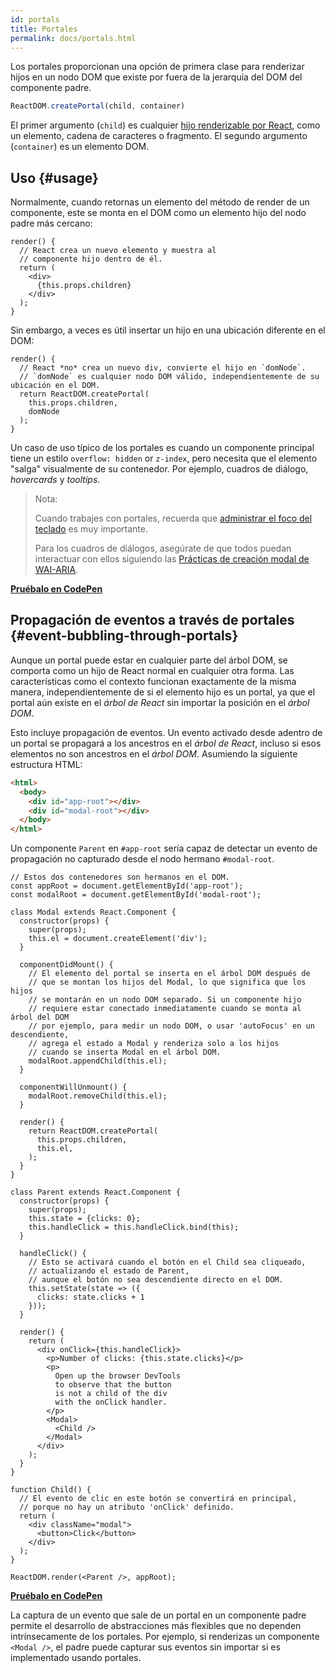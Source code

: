```yaml
---
id: portals
title: Portales
permalink: docs/portals.html
---
```


Los portales proporcionan una opción de primera clase para renderizar hijos en un nodo DOM que existe por fuera de la jerarquía del DOM del componente padre.

```js
ReactDOM.createPortal(child, container)
```

El primer argumento (`child`) es cualquier [hijo renderizable por React](/docs/react-component.html#render), como un elemento, cadena de caracteres o fragmento. El segundo argumento (`container`) es un elemento DOM.

## Uso {#usage}

Normalmente, cuando retornas un elemento del método de render de un componente, este se monta en el DOM como un elemento hijo del nodo padre más cercano:

```js{4,6}
render() {
  // React crea un nuevo elemento y muestra al 
  // componente hijo dentro de él.
  return (
    <div>
      {this.props.children}
    </div>
  );
}
```

Sin embargo, a veces es útil insertar un hijo en una ubicación diferente en el DOM:

```js{6}
render() {
  // React *no* crea un nuevo div, convierte el hijo en `domNode`.
  // `domNode` es cualquier nodo DOM válido, independientemente de su ubicación en el DOM.
  return ReactDOM.createPortal(
    this.props.children,
    domNode
  );
}
```

Un caso de uso típico de los portales es cuando un componente principal tiene un estilo `overflow: hidden` or `z-index`, pero necesita que el elemento "salga" visualmente de su contenedor. Por ejemplo, cuadros de diálogo, *hovercards* y *tooltips*.

> Nota:
>
> Cuando trabajes con portales, recuerda que [administrar el foco del teclado](/docs/accessibility.html#programmatically-managing-focus) es muy importante.
>
> Para los cuadros de diálogos, asegúrate de que todos puedan interactuar con ellos siguiendo las [Prácticas de creación modal de WAI-ARIA](https://www.w3.org/TR/wai-aria-practices-1.1/#dialog_modal).

[**Pruébalo en CodePen**](https://codepen.io/gaearon/pen/yzMaBd)

## Propagación de eventos a través de portales {#event-bubbling-through-portals}

Aunque un portal puede estar en cualquier parte del árbol DOM, se comporta como un hijo de React normal en cualquier otra forma. Las características como el contexto funcionan exactamente de la misma manera, independientemente de si el elemento hijo es un portal, ya que el portal aún existe en el *árbol de React* sin importar la posición en el *árbol DOM*.

Esto incluye propagación de eventos. Un evento activado desde adentro de un portal se propagará a los ancestros en el *árbol de React*, incluso si esos elementos no son ancestros en el *árbol DOM*. Asumiendo la siguiente estructura HTML:

```html
<html>
  <body>
    <div id="app-root"></div>
    <div id="modal-root"></div>
  </body>
</html>
```

Un componente `Parent` en `#app-root` sería capaz de detectar un evento de propagación no capturado desde el nodo hermano `#modal-root`.

```js{28-31,42-49,53,61-63,70-71,74}
// Estos dos contenedores son hermanos en el DOM.
const appRoot = document.getElementById('app-root');
const modalRoot = document.getElementById('modal-root');

class Modal extends React.Component {
  constructor(props) {
    super(props);
    this.el = document.createElement('div');
  }

  componentDidMount() {
    // El elemento del portal se inserta en el árbol DOM después de
    // que se montan los hijos del Modal, lo que significa que los hijos
    // se montarán en un nodo DOM separado. Si un componente hijo
    // requiere estar conectado inmediatamente cuando se monta al árbol del DOM
    // por ejemplo, para medir un nodo DOM, o usar 'autoFocus' en un descendiente,
    // agrega el estado a Modal y renderiza solo a los hijos 
    // cuando se inserta Modal en el árbol DOM.
    modalRoot.appendChild(this.el);
  }

  componentWillUnmount() {
    modalRoot.removeChild(this.el);
  }

  render() {
    return ReactDOM.createPortal(
      this.props.children,
      this.el,
    );
  }
}

class Parent extends React.Component {
  constructor(props) {
    super(props);
    this.state = {clicks: 0};
    this.handleClick = this.handleClick.bind(this);
  }

  handleClick() {
    // Esto se activará cuando el botón en el Child sea cliqueado,
    // actualizando el estado de Parent,
    // aunque el botón no sea descendiente directo en el DOM.
    this.setState(state => ({
      clicks: state.clicks + 1
    }));
  }

  render() {
    return (
      <div onClick={this.handleClick}>
        <p>Number of clicks: {this.state.clicks}</p>
        <p>
          Open up the browser DevTools
          to observe that the button
          is not a child of the div
          with the onClick handler.
        </p>
        <Modal>
          <Child />
        </Modal>
      </div>
    );
  }
}

function Child() {
  // El evento de clic en este botón se convertirá en principal, 
  // porque no hay un atributo 'onClick' definido.
  return (
    <div className="modal">
      <button>Click</button>
    </div>
  );
}

ReactDOM.render(<Parent />, appRoot);
```

[**Pruébalo en CodePen**](https://codepen.io/gaearon/pen/jGBWpE)

La captura de un evento que sale de un portal en un componente padre permite el desarrollo de abstracciones más flexibles que no dependen intrínsecamente de los portales. Por ejemplo, si renderizas un componente `<Modal />`, el padre puede capturar sus eventos sin importar si es implementado usando portales.
